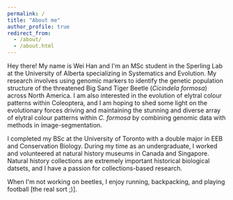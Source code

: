 ```yaml
---
permalink: /
title: "About me"
author_profile: true
redirect_from: 
  - /about/
  - /about.html
---
```


Hey there! My name is Wei Han and I'm an MSc student in the Sperling Lab at the University of Alberta specializing in Systematics and Evolution. My research involves using genomic markers to identify the genetic population structure of the threatened Big Sand Tiger Beetle (_Cicindela formosa_) across North America. I am also interested in the evolution of elytral colour patterns within Coleoptera, and I am hoping to shed some light on the evolutionary forces driving and maintaining the stunning and diverse array of elytral colour patterns within _C. formosa_ by combining genomic data with methods in image-segmentation. 

I completed my BSc at the University of Toronto with a double major in EEB and Conservation Biology. During my time as an undergraduate, I worked and volunteered at natural history museums in Canada and Singapore. Natural history collections are extremely important historical biological datsets, and I have a passion for collections-based research. 

When I'm not working on beetles, I enjoy running, backpacking, and playing football [the real sort ;)].